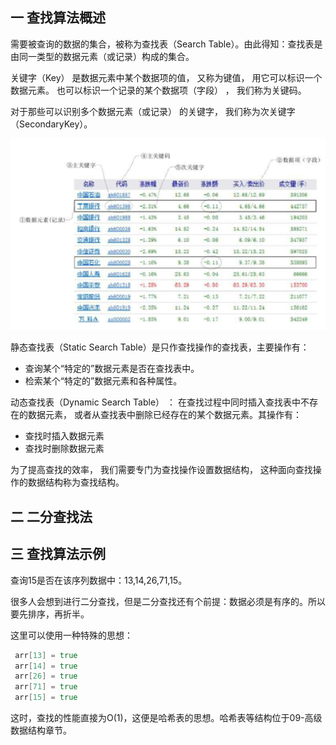 ## 一 查找算法概述

需要被查询的数据的集合，被称为查找表（Search Table）。由此得知：查找表是由同一类型的数据元素（或记录）构成的集合。   

关键字（Key） 是数据元素中某个数据项的值， 又称为键值， 用它可以标识一个数据元素。 也可以标识一个记录的某个数据项（字段） ， 我们称为关键码。  

对于那些可以识别多个数据元素（或记录） 的关键字， 我们称为次关键字（SecondaryKey）。  

![](../images/algorithm/search-00.png)  

静态查找表（Static Search Table）是只作查找操作的查找表，主要操作有：
- 查询某个“特定的”数据元素是否在查找表中。
- 检索某个“特定的”数据元素和各种属性。

动态查找表（Dynamic Search Table） ： 在查找过程中同时插入查找表中不存在的数据元素， 或者从查找表中删除已经存在的某个数据元素。其操作有：
- 查找时插入数据元素
- 查找时删除数据元素

为了提高查找的效率， 我们需要专门为查找操作设置数据结构， 这种面向查找操作的数据结构称为查找结构。  

## 二 二分查找法


## 三 查找算法示例

查询15是否在该序列数据中：13,14,26,71,15。  

很多人会想到进行二分查找，但是二分查找还有个前提：数据必须是有序的。所以要先排序，再折半。  

这里可以使用一种特殊的思想：
```go
 arr[13] = true
 arr[14] = true
 arr[26] = true
 arr[71] = true
 arr[15] = true
```

这时，查找的性能直接为O(1)，这便是哈希表的思想。哈希表等结构位于09-高级数据结构章节。

